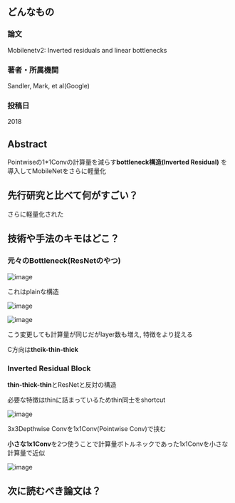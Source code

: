 
## どんなもの

### 論文
Mobilenetv2: Inverted residuals and linear bottlenecks


### 著者・所属機関
Sandler, Mark, et al(Google)


### 投稿日
2018


## Abstract
Pointwiseの1*1Convの計算量を減らす**bottleneck構造(Inverted Residual)** を導入してMobileNetをさらに軽量化


## 先行研究と比べて何がすごい？
さらに軽量化された

## 技術や手法のキモはどこ？
### 元々のBottleneck(ResNetのやつ)

![image](https://user-images.githubusercontent.com/57211829/81262869-9399e380-9079-11ea-8f09-ea4efa79254b.png)

これはplainな構造

![image](https://user-images.githubusercontent.com/57211829/81262894-9dbbe200-9079-11ea-82f8-c5e79a36e79b.png)

![image](https://user-images.githubusercontent.com/57211829/81263100-0a36e100-907a-11ea-8820-d7979d32ac0b.png)


こう変更しても計算量が同じだがlayer数も増え, 特徴をより捉える

 C方向は**thcik-thin-thick**
 
 ### Inverted Residual Block
 **thin-thick-thin**とResNetと反対の構造
 
 必要な特徴はthinに詰まっているためthin同士をshortcut
 
 ![image](https://user-images.githubusercontent.com/57211829/81263445-a234ca80-907a-11ea-87f0-bd11e511222f.png)

 3x3Depthwise Convを1x1Conv(Pointwise Conv)で挟む
 
**小さな1x1Conv**を2つ使うことで計算量ボトルネックであった1x1Convを小さな計算量で近似


![image](https://user-images.githubusercontent.com/57211829/81263543-d1e3d280-907a-11ea-9f24-bbfac4389b29.png)


## 次に読むべき論文は？

